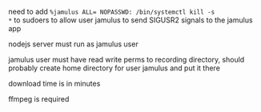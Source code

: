 need to add <code>%jamulus ALL= NOPASSWD: /bin/systemctl kill -s *</code>
to sudoers to allow user jamulus to send SIGUSR2 signals to the jamulus app

nodejs server must run as jamulus user

jamulus user must have read write perms to recording directory, should probably create home directory for user jamulus and put it there

download time is in minutes

ffmpeg is required